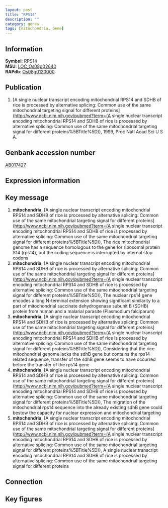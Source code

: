 ```yaml
---
layout: post
title: "RPS14"
description: ""
category: genes
tags: [mitochondria, Gene]
---
```


## Information
__Symbol__: RPS14  
__MSU__: [LOC_Os08g02640](http://rice.plantbiology.msu.edu/cgi-bin/ORF_infopage.cgi?orf=LOC_Os08g02640)  
__RAPdb__: [Os08g0120000](http://rapdb.dna.affrc.go.jp/viewer/gbrowse_details/irgsp1?name=Os08g0120000)  

## Publication
1. [A single nuclear transcript encoding mitochondrial RPS14 and SDHB of rice is processed by alternative splicing: Common use of the same mitochondrial targeting signal for different proteins](http://www.ncbi.nlm.nih.gov/pubmed?term=(A single nuclear transcript encoding mitochondrial RPS14 and SDHB of rice is processed by alternative splicing: Common use of the same mitochondrial targeting signal for different proteins%5BTitle%5D)), 1999, Proc Natl Acad Sci U S A.

## Genbank accession number
[AB017427](http://www.ncbi.nlm.nih.gov/nuccore/AB017427)

## Expression information

## Key message
1. __mitochondria__, [A single nuclear transcript encoding mitochondrial RPS14 and SDHB of rice is processed by alternative splicing: Common use of the same mitochondrial targeting signal for different proteins](http://www.ncbi.nlm.nih.gov/pubmed?term=(A single nuclear transcript encoding mitochondrial RPS14 and SDHB of rice is processed by alternative splicing: Common use of the same mitochondrial targeting signal for different proteins%5BTitle%5D)), The rice mitochondrial genome has a sequence homologous to the gene for ribosomal protein S14 (rps14), but the coding sequence is interrupted by internal stop codons
2. __mitochondria__, [A single nuclear transcript encoding mitochondrial RPS14 and SDHB of rice is processed by alternative splicing: Common use of the same mitochondrial targeting signal for different proteins](http://www.ncbi.nlm.nih.gov/pubmed?term=(A single nuclear transcript encoding mitochondrial RPS14 and SDHB of rice is processed by alternative splicing: Common use of the same mitochondrial targeting signal for different proteins%5BTitle%5D)),  The nuclear rps14 gene encodes a long N-terminal extension showing significant similarity to a part of mitochondrial succinate dehydrogenase subunit B (SDHB) protein from human and a malarial parasite (Plasmodium falciparum)
3. __mitochondria__, [A single nuclear transcript encoding mitochondrial RPS14 and SDHB of rice is processed by alternative splicing: Common use of the same mitochondrial targeting signal for different proteins](http://www.ncbi.nlm.nih.gov/pubmed?term=(A single nuclear transcript encoding mitochondrial RPS14 and SDHB of rice is processed by alternative splicing: Common use of the same mitochondrial targeting signal for different proteins%5BTitle%5D)),  Considering that the rice mitochondrial genome lacks the sdhB gene but contains the rps14-related sequence, transfer of the sdhB gene seems to have occurred before the transfer of the rps14 gene
4. __mitochondria__, [A single nuclear transcript encoding mitochondrial RPS14 and SDHB of rice is processed by alternative splicing: Common use of the same mitochondrial targeting signal for different proteins](http://www.ncbi.nlm.nih.gov/pubmed?term=(A single nuclear transcript encoding mitochondrial RPS14 and SDHB of rice is processed by alternative splicing: Common use of the same mitochondrial targeting signal for different proteins%5BTitle%5D)),  The migration of the mitochondrial rps14 sequence into the already existing sdhB gene could bestow the capacity for nuclear expression and mitochondrial targeting
5. __mitochondria__, [A single nuclear transcript encoding mitochondrial RPS14 and SDHB of rice is processed by alternative splicing: Common use of the same mitochondrial targeting signal for different proteins](http://www.ncbi.nlm.nih.gov/pubmed?term=(A single nuclear transcript encoding mitochondrial RPS14 and SDHB of rice is processed by alternative splicing: Common use of the same mitochondrial targeting signal for different proteins%5BTitle%5D)), A single nuclear transcript encoding mitochondrial RPS14 and SDHB of rice is processed by alternative splicing: Common use of the same mitochondrial targeting signal for different proteins

## Connection

## Key figures


